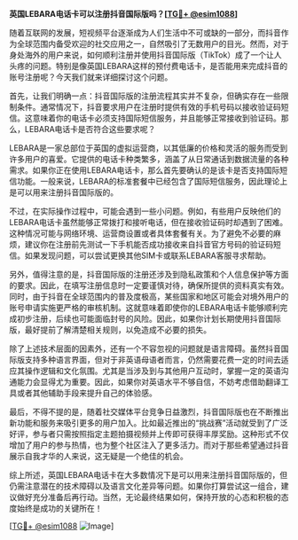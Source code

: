 **英国LEBARA电话卡可以注册抖音国际版吗？[[TG💪+ @esim1088](https://t.me/s/esim1088)]**

随着互联网的发展，短视频平台逐渐成为人们生活中不可或缺的一部分，而抖音作为全球范围内备受欢迎的社交应用之一，自然吸引了无数用户的目光。然而，对于身处海外的用户来说，如何顺利注册并使用抖音国际版（TikTok）成了一个让人头疼的问题。特别是像英国LEBARA这样的预付费电话卡，是否能用来完成抖音的账号注册呢？今天我们就来详细探讨这个问题。

首先，让我们明确一点：抖音国际版的注册流程其实并不复杂，但确实存在一些限制条件。通常情况下，抖音要求用户在注册时提供有效的手机号码以接收验证码短信。这意味着你的电话卡必须支持国际短信服务，并且能够正常接收到验证码。那么，LEBARA电话卡是否符合这些要求呢？

LEBARA是一家总部位于英国的虚拟运营商，以其低廉的价格和灵活的服务而受到许多用户的喜爱。它提供的电话卡种类繁多，涵盖了从日常通话到数据流量的各种需求。如果你正在使用LEBARA电话卡，那么首先要确认的是该卡是否支持国际短信功能。一般来说，LEBARA的标准套餐中已经包含了国际短信服务，因此理论上是可以用来注册抖音国际版的。

不过，在实际操作过程中，可能会遇到一些小问题。例如，有些用户反映他们的LEBARA电话卡虽然能够正常拨打和接听电话，但在接收验证码时却遇到了困难。这种情况可能与网络环境、运营商设置或者具体套餐有关。为了避免不必要的麻烦，建议你在注册前先测试一下手机能否成功接收来自抖音官方号码的验证码短信。如果发现问题，可以尝试更换其他SIM卡或联系LEBARA客服寻求帮助。

另外，值得注意的是，抖音国际版的注册还涉及到隐私政策和个人信息保护等方面的要求。因此，在填写注册信息时一定要谨慎对待，确保所提供的资料真实有效。同时，由于抖音在全球范围内的普及度极高，某些国家和地区可能会对境外用户的账号申请实施更严格的审核机制。这就意味着即使你的LEBARA电话卡能够顺利完成初步注册，后续也可能面临封号的风险。因此，如果你计划长期使用抖音国际版，最好提前了解清楚相关规则，以免造成不必要的损失。

除了上述技术层面的因素外，还有一个不容忽视的问题就是语言障碍。虽然抖音国际版支持多种语言界面，但对于非英语母语者而言，仍然需要花费一定的时间去适应其操作逻辑和文化氛围。尤其是当涉及到与其他用户互动时，掌握一定的英语沟通能力会显得尤为重要。因此，如果你对英语水平不够自信，不妨考虑借助翻译工具或者其他辅助手段来提升自己的体验感。

最后，不得不提的是，随着社交媒体平台竞争日益激烈，抖音国际版也在不断推出新功能和服务来吸引更多的用户加入。比如最近推出的“挑战赛”活动就受到了广泛好评，参与者只需按照指定主题拍摄视频并上传即可获得丰厚奖励。这种形式不仅增加了用户的参与热情，也为整个社区注入了更多活力。而对于那些希望通过抖音展示自我才华的人来说，这无疑是一个绝佳的机会。

综上所述，英国LEBARA电话卡在大多数情况下是可以用来注册抖音国际版的，但仍需注意潜在的技术障碍以及语言文化差异等问题。如果你打算尝试这一组合，建议做好充分准备后再行动。当然，无论最终结果如何，保持开放的心态和积极的态度始终是成功的关键所在！

[[TG💪+ @esim1088](https://t.me/s/esim1088) ![Image](https://i.postimg.cc/4NQfJmqS/Snipaste-2025-05-13-00-14-12.png)]